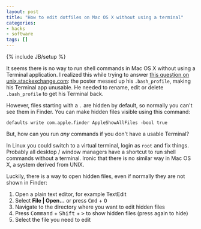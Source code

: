 ```yaml
---
layout: post
title: "How to edit dotfiles on Mac OS X without using a terminal"
categories:
- hacks
- software
tags: []
---
```

{% include JB/setup %}

It seems there is no way to run shell commands in Mac OS X without using a Terminal application.
I realized this while trying to answer
[this question on unix.stackexchange.com](http://unix.stackexchange.com/questions/107096/how-to-edit-delete-a-dot-file-on-mac-without-using-terminal/107104#107104):
the poster messed up his `.bash_profile`,
making his Terminal app unusable.
He needed to rename,
edit or delete `.bash_profile` to get his Terminal back.

However,
files starting with a `.` are hidden by default,
so normally you can't see them in Finder.
You can make hidden files visible using this command:

    defaults write com.apple.finder AppleShowAllFiles -bool true

But, how can you run *any* commands if you don't have a usable Terminal?

In Linux you could switch to a virtual terminal,
login as `root` and fix things.
Probably all desktop / window managers have a shortcut to run shell commands without a terminal.
Ironic that there is no similar way in Mac OS X,
a system derived from UNIX.

Luckily,
there is a way to open hidden files,
even if normally they are not shown in Finder:

1. Open a plain text editor, for example TextEdit
2. Select **File | Open...** or press <kbd>Cmd</kbd> + <kbd>O</kbd>
3. Navigate to the directory where you want to edit hidden files
4. Press <kbd>Command</kbd> + <kbd>Shift</kbd> + <kbd>&gt;</kbd> to show hidden files (press again to hide)
5. Select the file you need to edit

